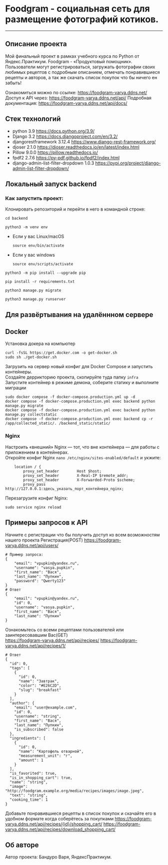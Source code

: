 # Foodgram - социальная сеть для размещение фотографий котиков.
---

## Описание проекта
Мой финальный проект в рамках учебного курса по Python от Яндекс.Практикум. Foodgram - «Продуктовый помощник».
Пользователи могут регистрироваться, загружать фотографии своих любимых рецептов с подробным описанием,
отмечать понравившиеся рецепты и авторов, а так же скачать список покупок что бы ничего ен забыть!

Ознакомиться можно по ссылке: https://foodgram-varya.ddns.net/
Доступ к API через: https://foodgram-varya.ddns.net/api/
Подробная документация: https://foodgram-varya.ddns.net/api/docs/

## Стек технологий
- python 3.9 https://docs.python.org/3.9/
- Django  3.2 https://docs.djangoproject.com/en/3.2/
- djangorestframework  3.12.4 https://www.django-rest-framework.org/
- djoser  2.1.0 https://djoser.readthedocs.io/en/latest/index.html
- Pillow  9.0.0 https://pillow.readthedocs.io/
- fpdf2  2.7.6 https://py-pdf.github.io/fpdf2/index.html
- django-admin-list-filter-dropdown 1.0.3 https://pypi.org/project/django-admin-list-filter-dropdown/

## Локальный запуск backend
### Как запустить проект:

Клонировать репозиторий и перейти в него в командной строке:


```
cd backend 

python3 -m venv env 

```

* Если у вас Linux/macOS

    ```
    source env/bin/activate
    ```

* Если у вас windows

    ```
    source env/scripts/activate
    ```

```
python3 -m pip install --upgrade pip 

pip install -r requirements.txt 

python3 manage.py migrate 

python3 manage.py runserver
```

## Для развёртывания на удалённном сервере  
## Docker
Установка докера на компьютер
```
curl -fsSL https://get.docker.com -o get-docker.sh
sudo sh ./get-docker.sh
```
Загрузить на сервер новый конфиг для Docker Compose и запустить контейнеры.  
Создайте деррикторию проекта, скопируйте туда папку  `infra`  
Запустите контейнер в режиме демона, соберите статику и выполните миграции 
```
sudo docker compose -f docker-compose.production.yml up -d
docker compose -f docker-compose.production.yml exec backend python manage.py migrate
docker compose -f docker-compose.production.yml exec backend python manage.py collectstatic
docker compose -f docker-compose.production.yml exec backend cp -r /app/collected_static/. /backend_static/static/
``` 
### Nginx
Настроить «внешний» Nginx — тот, что вне контейнера — для работы с приложением в контейнерах.  
Откройте конфиг Nginx `nano /etc/nginx/sites-enabled/default` и укжите:
```
    location / {
        proxy_set_header        Host $host;
        proxy_set_header        X-Real-IP $remote_addr;
        proxy_set_header        X-Forwarded-Proto $scheme;
        proxy_pass              http://127.0.0.1:здесь_указать_порт_контейнера_nginx;
```
Перезагрузите конфиг Nginx:
```
sudo service nginx reload
```
## Примеры запросов к API

Начните с регистрации что бы получить доступ ко всем возможностям нашего проекта
Регистрация(POST) 
https://foodgram-varya.ddns.net/api/users/
```
# Пример запроса:
{
    "email": "vpupkin@yandex.ru",
    "username": "vasya.pupkin",
    "first_name": "Вася",
    "last_name": "Пупкин",
    "password": "Qwerty123"
}
# Ответ
{
    "email": "vpupkin@yandex.ru",
    "id": 0,
    "username": "vasya.pupkin",
    "first_name": "Вася",
    "last_name": "Пупкин"
}
```
Ознакомьтесь со всеми рецептами пользователей или заинтересовавшим Вас(GET)  
https://foodgram-varya.ddns.net/api/recipes/
https://foodgram-varya.ddns.net/api/recipes/1/

```
# Ответ
{
  "id": 0,
  "tags": [
    {
      "id": 0,
      "name": "Завтрак",
      "color": "#E26C2D",
      "slug": "breakfast"
    }
  ],
  "author": {
    "email": "user@example.com",
    "id": 0,
    "username": "string",
    "first_name": "Вася",
    "last_name": "Пупкин",
    "is_subscribed": false
  },
  "ingredients": [
    {
      "id": 0,
      "name": "Картофель отварной",
      "measurement_unit": "г",
      "amount": 1
    }
  ],
  "is_favorited": true,
  "is_in_shopping_cart": true,
  "name": "string",
  "image": "http://foodgram.example.org/media/recipes/images/image.jpeg",
  "text": "string",
  "cooking_time": 1
}
```
Добавьте понравившиеся рецепты в список покупок и скачайте его в удобном формате когда соберётесь за покупками
https://foodgram-varya.ddns.net/api/recipes/{id}/shopping_cart/
https://foodgram-varya.ddns.net/api/recipes/download_shopping_cart/

## Об авторе
Автор проекта: Бандуро Варя, ЯндексПрактикум.